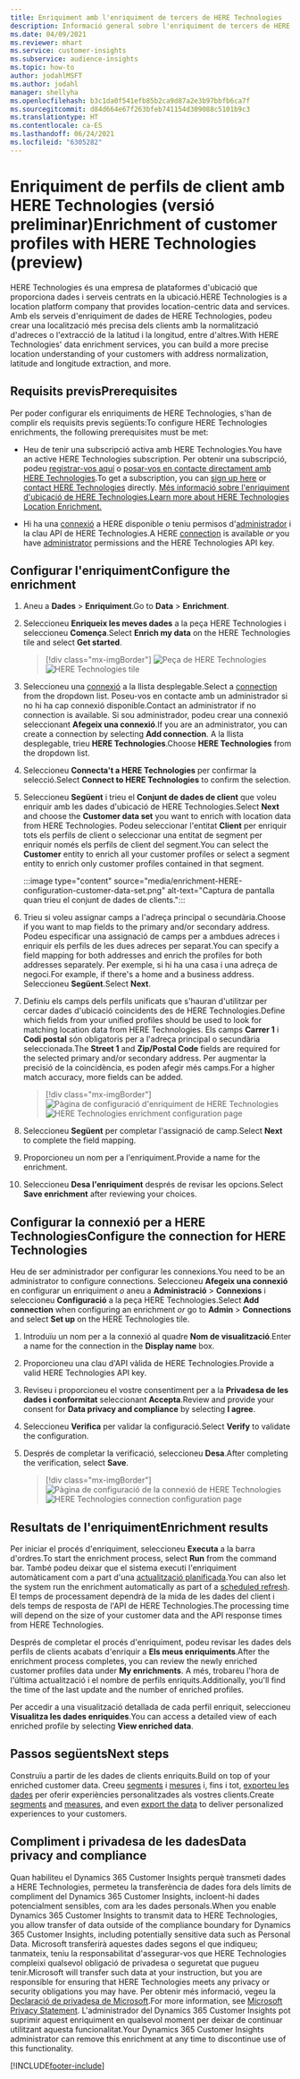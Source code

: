 ```yaml
---
title: Enriquiment amb l'enriquiment de tercers de HERE Technologies
description: Informació general sobre l'enriquiment de tercers de HERE Technologies.
ms.date: 04/09/2021
ms.reviewer: mhart
ms.service: customer-insights
ms.subservice: audience-insights
ms.topic: how-to
author: jodahlMSFT
ms.author: jodahl
manager: shellyha
ms.openlocfilehash: b3c1da0f541efb85b2ca9d87a2e3b97bbfb6ca7f
ms.sourcegitcommit: d84d664e67f263bfeb741154d309088c5101b9c3
ms.translationtype: HT
ms.contentlocale: ca-ES
ms.lasthandoff: 06/24/2021
ms.locfileid: "6305282"
---
```

# <a name="enrichment-of-customer-profiles-with-here-technologies-preview"></a><span data-ttu-id="9f63b-103">Enriquiment de perfils de client amb HERE Technologies (versió preliminar)</span><span class="sxs-lookup"><span data-stu-id="9f63b-103">Enrichment of customer profiles with HERE Technologies (preview)</span></span>

<span data-ttu-id="9f63b-104">HERE Technologies és una empresa de plataformes d'ubicació que proporciona dades i serveis centrats en la ubicació.</span><span class="sxs-lookup"><span data-stu-id="9f63b-104">HERE Technologies is a location platform company that provides location-centric data and services.</span></span> <span data-ttu-id="9f63b-105">Amb els serveis d'enriquiment de dades de HERE Technologies, podeu crear una localització més precisa dels clients amb la normalització d'adreces o l'extracció de la latitud i la longitud, entre d'altres.</span><span class="sxs-lookup"><span data-stu-id="9f63b-105">With HERE Technologies' data enrichment services, you can build a more precise location understanding of your customers with address normalization, latitude and longitude extraction, and more.</span></span>

## <a name="prerequisites"></a><span data-ttu-id="9f63b-106">Requisits previs</span><span class="sxs-lookup"><span data-stu-id="9f63b-106">Prerequisites</span></span>

<span data-ttu-id="9f63b-107">Per poder configurar els enriquiments de HERE Technologies, s'han de complir els requisits previs següents:</span><span class="sxs-lookup"><span data-stu-id="9f63b-107">To configure HERE Technologies enrichments, the following prerequisites must be met:</span></span>

- <span data-ttu-id="9f63b-108">Heu de tenir una subscripció activa amb HERE Technologies.</span><span class="sxs-lookup"><span data-stu-id="9f63b-108">You have an active HERE Technologies subscription.</span></span> <span data-ttu-id="9f63b-109">Per obtenir una subscripció, podeu [registrar-vos aquí](https://developer.here.com/sign-up?utm_medium=referral&utm_source=Microsoft-Dynamics-CI&create=Freemium-Basic) o [posar-vos en contacte directament amb HERE Technologies](https://developer.here.com/help?utm_medium=referral&utm_source=Microsoft-Dynamics-CI#how-can-we-help-you).</span><span class="sxs-lookup"><span data-stu-id="9f63b-109">To get a subscription, you can [sign up here](https://developer.here.com/sign-up?utm_medium=referral&utm_source=Microsoft-Dynamics-CI&create=Freemium-Basic) or [contact HERE Technologies](https://developer.here.com/help?utm_medium=referral&utm_source=Microsoft-Dynamics-CI#how-can-we-help-you) directly.</span></span> [<span data-ttu-id="9f63b-110">Més informació sobre l'enriquiment d'ubicació de HERE Technologies.</span><span class="sxs-lookup"><span data-stu-id="9f63b-110">Learn more about HERE Technologies Location Enrichment.</span></span>](https://developer.here.com/location-enrichment?cid=Dev-MicrosoftDynamics-DB-0-Dev-&utm_source=MicrosoftDynamics&utm_medium=referral&utm_campaign=Online_Dev_ReferralMicrosoft)

- <span data-ttu-id="9f63b-111">Hi ha una [connexió](connections.md) a HERE disponible *o* teniu permisos d'[administrador](permissions.md#administrator) i la clau API de HERE Technologies.</span><span class="sxs-lookup"><span data-stu-id="9f63b-111">A HERE [connection](connections.md) is available *or* you have [administrator](permissions.md#administrator) permissions and the HERE Technologies API key.</span></span>

## <a name="configure-the-enrichment"></a><span data-ttu-id="9f63b-112">Configurar l'enriquiment</span><span class="sxs-lookup"><span data-stu-id="9f63b-112">Configure the enrichment</span></span>

1. <span data-ttu-id="9f63b-113">Aneu a **Dades** > **Enriquiment**.</span><span class="sxs-lookup"><span data-stu-id="9f63b-113">Go to **Data** > **Enrichment**.</span></span> 

1. <span data-ttu-id="9f63b-114">Seleccioneu **Enriqueix les meves dades** a la peça HERE Technologies i seleccioneu **Comença**.</span><span class="sxs-lookup"><span data-stu-id="9f63b-114">Select **Enrich my data** on the HERE Technologies tile and select **Get started**.</span></span>

   > [!div class="mx-imgBorder"]
   > <span data-ttu-id="9f63b-115">![Peça de HERE Technologies](media/HERE-tile.png "Peça de HERE Technologies")</span><span class="sxs-lookup"><span data-stu-id="9f63b-115">![HERE Technologies tile](media/HERE-tile.png "HERE Technologies tile")</span></span>

1. <span data-ttu-id="9f63b-116">Seleccioneu una [connexió](connections.md) a la llista desplegable.</span><span class="sxs-lookup"><span data-stu-id="9f63b-116">Select a [connection](connections.md) from the dropdown list.</span></span> <span data-ttu-id="9f63b-117">Poseu-vos en contacte amb un administrador si no hi ha cap connexió disponible.</span><span class="sxs-lookup"><span data-stu-id="9f63b-117">Contact  an administrator if no connection is available.</span></span> <span data-ttu-id="9f63b-118">Si sou administrador, podeu crear una connexió seleccionant **Afegeix una connexió**.</span><span class="sxs-lookup"><span data-stu-id="9f63b-118">If you are an administrator, you can create a connection by selecting **Add connection**.</span></span> <span data-ttu-id="9f63b-119">A la llista desplegable, trieu **HERE Technologies**.</span><span class="sxs-lookup"><span data-stu-id="9f63b-119">Choose **HERE Technologies** from the dropdown list.</span></span> 

1. <span data-ttu-id="9f63b-120">Seleccioneu **Connecta't a HERE Technologies** per confirmar la selecció.</span><span class="sxs-lookup"><span data-stu-id="9f63b-120">Select **Connect to HERE Technologies** to confirm the selection.</span></span>

1.  <span data-ttu-id="9f63b-121">Seleccioneu **Següent** i trieu el **Conjunt de dades de client** que voleu enriquir amb les dades d'ubicació de HERE Technologies.</span><span class="sxs-lookup"><span data-stu-id="9f63b-121">Select **Next** and choose the **Customer data set** you want to enrich with location data from HERE Technologies.</span></span> <span data-ttu-id="9f63b-122">Podeu seleccionar l'entitat **Client** per enriquir tots els perfils de client o seleccionar una entitat de segment per enriquir només els perfils de client del segment.</span><span class="sxs-lookup"><span data-stu-id="9f63b-122">You can select the **Customer** entity to enrich all your customer profiles or select a segment entity to enrich only customer profiles contained in that segment.</span></span>

    :::image type="content" source="media/enrichment-HERE-configuration-customer-data-set.png" alt-text="Captura de pantalla quan trieu el conjunt de dades de clients.":::

1. <span data-ttu-id="9f63b-124">Trieu si voleu assignar camps a l'adreça principal o secundària.</span><span class="sxs-lookup"><span data-stu-id="9f63b-124">Choose if you want to map fields to the primary and/or secondary address.</span></span> <span data-ttu-id="9f63b-125">Podeu especificar una assignació de camps per a ambdues adreces i enriquir els perfils de les dues adreces per separat.</span><span class="sxs-lookup"><span data-stu-id="9f63b-125">You can specify a field mapping for both addresses and enrich the profiles for both addresses separately.</span></span> <span data-ttu-id="9f63b-126">Per exemple, si hi ha una casa i una adreça de negoci.</span><span class="sxs-lookup"><span data-stu-id="9f63b-126">For example, if there's a home and a business address.</span></span> <span data-ttu-id="9f63b-127">Seleccioneu **Següent**.</span><span class="sxs-lookup"><span data-stu-id="9f63b-127">Select **Next**.</span></span>

1. <span data-ttu-id="9f63b-128">Definiu els camps dels perfils unificats que s'hauran d'utilitzar per cercar dades d'ubicació coincidents des de HERE Technologies.</span><span class="sxs-lookup"><span data-stu-id="9f63b-128">Define which fields from your unified profiles should be used to look for matching location data from HERE Technologies.</span></span> <span data-ttu-id="9f63b-129">Els camps **Carrer 1** i **Codi postal** són obligatoris per a l'adreça principal o secundària seleccionada.</span><span class="sxs-lookup"><span data-stu-id="9f63b-129">The **Street 1** and **Zip/Postal Code** fields are required for the selected primary and/or secondary address.</span></span> <span data-ttu-id="9f63b-130">Per augmentar la precisió de la coincidència, es poden afegir més camps.</span><span class="sxs-lookup"><span data-stu-id="9f63b-130">For a higher match accuracy, more fields can be added.</span></span>

   > [!div class="mx-imgBorder"]
   > <span data-ttu-id="9f63b-131">![Pàgina de configuració d'enriquiment de HERE Technologies](media/enrichment-HERE-configuration.png "Pàgina de configuració d'enriquiment de HERE Technologies")</span><span class="sxs-lookup"><span data-stu-id="9f63b-131">![HERE Technologies enrichment configuration page](media/enrichment-HERE-configuration.png "HERE Technologies enrichment configuration page")</span></span>

1. <span data-ttu-id="9f63b-132">Seleccioneu **Següent** per completar l'assignació de camp.</span><span class="sxs-lookup"><span data-stu-id="9f63b-132">Select **Next** to complete the field mapping.</span></span>

1. <span data-ttu-id="9f63b-133">Proporcioneu un nom per a l'enriquiment.</span><span class="sxs-lookup"><span data-stu-id="9f63b-133">Provide a name for the enrichment.</span></span> 

1. <span data-ttu-id="9f63b-134">Seleccioneu **Desa l'enriquiment** després de revisar les opcions.</span><span class="sxs-lookup"><span data-stu-id="9f63b-134">Select **Save enrichment** after reviewing your choices.</span></span>

## <a name="configure-the-connection-for-here-technologies"></a><span data-ttu-id="9f63b-135">Configurar la connexió per a HERE Technologies</span><span class="sxs-lookup"><span data-stu-id="9f63b-135">Configure the connection for HERE Technologies</span></span> 

<span data-ttu-id="9f63b-136">Heu de ser administrador per configurar les connexions.</span><span class="sxs-lookup"><span data-stu-id="9f63b-136">You need to be an administrator to configure connections.</span></span> <span data-ttu-id="9f63b-137">Seleccioneu **Afegeix una connexió** en configurar un enriquiment *o* aneu a **Administració** > **Connexions** i seleccioneu **Configuració** a la peça HERE Technologies.</span><span class="sxs-lookup"><span data-stu-id="9f63b-137">Select **Add connection** when configuring an enrichment *or* go to **Admin** > **Connections** and select **Set up** on the HERE Technologies tile.</span></span>

1. <span data-ttu-id="9f63b-138">Introduïu un nom per a la connexió al quadre **Nom de visualització**.</span><span class="sxs-lookup"><span data-stu-id="9f63b-138">Enter a name for the connection in the **Display name** box.</span></span>

1. <span data-ttu-id="9f63b-139">Proporcioneu una clau d'API vàlida de HERE Technologies.</span><span class="sxs-lookup"><span data-stu-id="9f63b-139">Provide a valid HERE Technologies API key.</span></span>

1. <span data-ttu-id="9f63b-140">Reviseu i proporcioneu el vostre consentiment per a la **Privadesa de les dades i conformitat** seleccionant **Accepta**.</span><span class="sxs-lookup"><span data-stu-id="9f63b-140">Review and provide your consent for **Data privacy and compliance** by selecting **I agree**.</span></span>

1. <span data-ttu-id="9f63b-141">Seleccioneu **Verifica** per validar la configuració.</span><span class="sxs-lookup"><span data-stu-id="9f63b-141">Select **Verify** to validate the configuration.</span></span>

1. <span data-ttu-id="9f63b-142">Després de completar la verificació, seleccioneu **Desa**.</span><span class="sxs-lookup"><span data-stu-id="9f63b-142">After completing the verification, select **Save**.</span></span>

   > [!div class="mx-imgBorder"]
   > <span data-ttu-id="9f63b-143">![Pàgina de configuració de la connexió de HERE Technologies](media/enrichment-HERE-connection.png "Pàgina de configuració de la connexió de HERE Technologies")</span><span class="sxs-lookup"><span data-stu-id="9f63b-143">![HERE Technologies connection configuration page](media/enrichment-HERE-connection.png "HERE Technologies connection configuration page")</span></span>

## <a name="enrichment-results"></a><span data-ttu-id="9f63b-144">Resultats de l'enriquiment</span><span class="sxs-lookup"><span data-stu-id="9f63b-144">Enrichment results</span></span>

<span data-ttu-id="9f63b-145">Per iniciar el procés d'enriquiment, seleccioneu **Executa** a la barra d'ordres.</span><span class="sxs-lookup"><span data-stu-id="9f63b-145">To start the enrichment process, select **Run** from the command bar.</span></span> <span data-ttu-id="9f63b-146">També podeu deixar que el sistema executi l'enriquiment automàticament com a part d'una [actualització planificada](system.md#schedule-tab).</span><span class="sxs-lookup"><span data-stu-id="9f63b-146">You can also let the system run the enrichment automatically as part of a [scheduled refresh](system.md#schedule-tab).</span></span> <span data-ttu-id="9f63b-147">El temps de processament dependrà de la mida de les dades del client i dels temps de resposta de l'API de HERE Technologies.</span><span class="sxs-lookup"><span data-stu-id="9f63b-147">The processing time will depend on the size of your customer data and the API response times from HERE Technologies.</span></span>

<span data-ttu-id="9f63b-148">Després de completar el procés d'enriquiment, podeu revisar les dades dels perfils de clients acabats d'enriquir a **Els meus enriquiments**.</span><span class="sxs-lookup"><span data-stu-id="9f63b-148">After the enrichment process completes, you can review the newly enriched customer profiles data under **My enrichments**.</span></span> <span data-ttu-id="9f63b-149">A més, trobareu l'hora de l'última actualització i el nombre de perfils enriquits.</span><span class="sxs-lookup"><span data-stu-id="9f63b-149">Additionally, you'll find the time of the last update and the number of enriched profiles.</span></span>

<span data-ttu-id="9f63b-150">Per accedir a una visualització detallada de cada perfil enriquit, seleccioneu **Visualitza les dades enriquides**.</span><span class="sxs-lookup"><span data-stu-id="9f63b-150">You can access a detailed view of each enriched profile by selecting **View enriched data**.</span></span>

## <a name="next-steps"></a><span data-ttu-id="9f63b-151">Passos següents</span><span class="sxs-lookup"><span data-stu-id="9f63b-151">Next steps</span></span>

<span data-ttu-id="9f63b-152">Construïu a partir de les dades de clients enriquits.</span><span class="sxs-lookup"><span data-stu-id="9f63b-152">Build on top of your enriched customer data.</span></span> <span data-ttu-id="9f63b-153">Creeu [segments](segments.md) i [mesures](measures.md) i, fins i tot, [exporteu les dades](export-destinations.md) per oferir experiències personalitzades als vostres clients.</span><span class="sxs-lookup"><span data-stu-id="9f63b-153">Create [segments](segments.md) and [measures](measures.md), and even [export the data](export-destinations.md) to deliver personalized experiences to your customers.</span></span>

## <a name="data-privacy-and-compliance"></a><span data-ttu-id="9f63b-154">Compliment i privadesa de les dades</span><span class="sxs-lookup"><span data-stu-id="9f63b-154">Data privacy and compliance</span></span>

<span data-ttu-id="9f63b-155">Quan habiliteu el Dynamics 365 Customer Insights perquè transmeti dades a HERE Technologies, permeteu la transferència de dades fora dels límits de compliment del Dynamics 365 Customer Insights, incloent-hi dades potencialment sensibles, com ara les dades personals.</span><span class="sxs-lookup"><span data-stu-id="9f63b-155">When you enable Dynamics 365 Customer Insights to transmit data to HERE Technologies, you allow transfer of data outside of the compliance boundary for Dynamics 365 Customer Insights, including potentially sensitive data such as Personal Data.</span></span> <span data-ttu-id="9f63b-156">Microsoft transferirà aquestes dades segons el que indiqueu; tanmateix, teniu la responsabilitat d'assegurar-vos que HERE Technologies compleixi qualsevol obligació de privadesa o seguretat que pugueu tenir.</span><span class="sxs-lookup"><span data-stu-id="9f63b-156">Microsoft will transfer such data at your instruction, but you are responsible for ensuring that HERE Technologies meets any privacy or security obligations you may have.</span></span> <span data-ttu-id="9f63b-157">Per obtenir més informació, vegeu la [Declaració de privadesa de Microsoft](https://go.microsoft.com/fwlink/?linkid=396732).</span><span class="sxs-lookup"><span data-stu-id="9f63b-157">For more information, see [Microsoft Privacy Statement](https://go.microsoft.com/fwlink/?linkid=396732).</span></span>
<span data-ttu-id="9f63b-158">L'administrador del Dynamics 365 Customer Insights pot suprimir aquest enriquiment en qualsevol moment per deixar de continuar utilitzant aquesta funcionalitat.</span><span class="sxs-lookup"><span data-stu-id="9f63b-158">Your Dynamics 365 Customer Insights administrator can remove this enrichment at any time to discontinue use of this functionality.</span></span>


[!INCLUDE[footer-include](../includes/footer-banner.md)]
